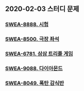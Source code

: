 ## 2020-02-03 스터디 문제

### [SWEA-8888. 시험](https://swexpertacademy.com/main/code/problem/problemDetail.do?contestProbId=AW45RuSae2gDFAQ7&categoryId=AW45RuSae2gDFAQ7&categoryType=CODE)

### [SWEA-8500. 극장 좌석](<https://swexpertacademy.com/main/code/problem/problemDetail.do?contestProbId=AWz5yIfq74QDFARQ&categoryId=AWz5yIfq74QDFARQ&categoryType=CODE>)

### [SWEA-6781. 삼삼 트리플 게임](<https://swexpertacademy.com/main/code/problem/problemDetail.do?contestProbId=AWgqpQV6r8gDFAW0&categoryId=AWgqpQV6r8gDFAW0&categoryType=CODE#;return%20false;>)

### [SWEA-9088. 다이아몬드](<https://swexpertacademy.com/main/code/problem/problemDetail.do?contestProbId=AW7Oktj6WMQDFAWY&categoryId=AW7Oktj6WMQDFAWY&categoryType=CODE>)

### [SWEA-8049. 폭탄 감식반](<https://swexpertacademy.com/main/code/problem/problemDetail.do?contestProbId=AWv0_-j6aRsDFASy&categoryId=AWv0_-j6aRsDFASy&categoryType=CODE>)

